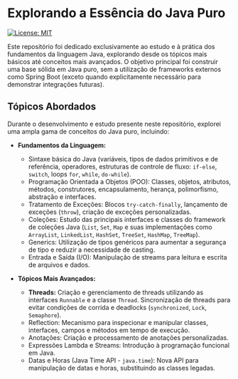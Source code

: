 # Explorando a Essência do Java Puro

[![License: MIT](https://img.shields.io/badge/License-MIT-yellow.svg)](https://opensource.org/licenses/MIT)

Este repositório foi dedicado exclusivamente ao estudo e à prática dos fundamentos da linguagem Java, explorando desde os tópicos mais básicos até conceitos mais avançados. O objetivo principal foi construir uma base sólida em Java puro, sem a utilização de frameworks externos como Spring Boot (exceto quando explicitamente necessário para demonstrar integrações futuras).

## Tópicos Abordados

Durante o desenvolvimento e estudo presente neste repositório, explorei uma ampla gama de conceitos do Java puro, incluindo:

* **Fundamentos da Linguagem:**
    * Sintaxe básica do Java (variáveis, tipos de dados primitivos e de referência, operadores, estruturas de controle de fluxo: `if-else`, `switch`, loops `for`, `while`, `do-while`).
    * Programação Orientada a Objetos (POO): Classes, objetos, atributos, métodos, construtores, encapsulamento, herança, polimorfismo, abstração e interfaces.
    * Tratamento de Exceções: Blocos `try-catch-finally`, lançamento de exceções (`throw`), criação de exceções personalizadas.
    * Coleções: Estudo das principais interfaces e classes do framework de coleções Java (`List`, `Set`, `Map` e suas implementações como `ArrayList`, `LinkedList`, `HashSet`, `TreeSet`, `HashMap`, `TreeMap`).
    * Generics: Utilização de tipos genéricos para aumentar a segurança de tipo e reduzir a necessidade de casting.
    * Entrada e Saída (I/O): Manipulação de streams para leitura e escrita de arquivos e dados.

* **Tópicos Mais Avançados:**
    * **Threads:** Criação e gerenciamento de threads utilizando as interfaces `Runnable` e a classe `Thread`. Sincronização de threads para evitar condições de corrida e deadlocks (`synchronized`, `Lock`, `Semaphore`).
    * Reflection: Mecanismo para inspecionar e manipular classes, interfaces, campos e métodos em tempo de execução.
    * Anotações: Criação e processamento de anotações personalizadas.
    * Expressões Lambda e Streams: Introdução à programação funcional em Java.
    * Datas e Horas (Java Time API - `java.time`): Nova API para manipulação de datas e horas, substituindo as classes legadas.
